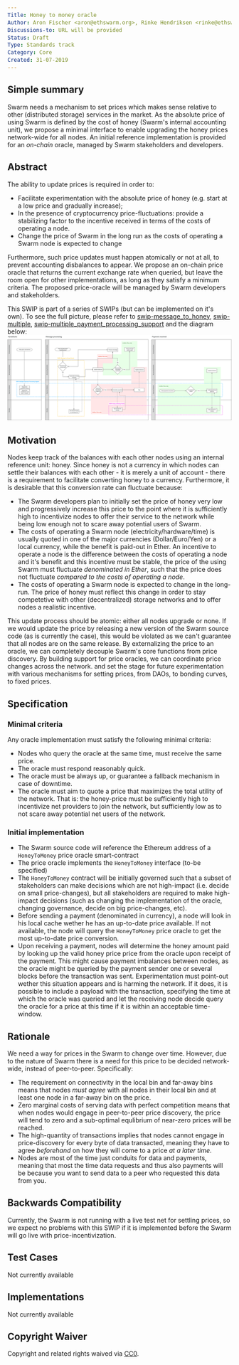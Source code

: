 ```yaml
---
Title: Honey to money oracle
Author: Aron Fischer <aron@ethswarm.org>, Rinke Hendriksen <rinke@ethswarm.org>, Vojtech Simetka <vojtech@iovlabs.org>
Discussions-to: URL will be provided
Status: Draft
Type: Standards track
Category: Core
Created: 31-07-2019
---
```


<!--You can leave these HTML comments in your merged SWIP and delete the visible duplicate text guides, they will not appear and may be helpful to refer to if you edit it again. This is the suggested template for new SWIPs. Note that a SWIP number will be assigned by an editor. When opening a pull request to submit your SWIP, please use an abbreviated title in the filename, `SWIP-draft_title_abbrev.md`. The title should be 44 characters or less.-->

## Simple summary 
<!--"If you can't explain it simply, you don't understand it well enough." Provide a simplified and layman-accessible explanation of the SWIP.-->
Swarm needs a mechanism to set prices which makes sense relative to other (distributed storage) services in the market. As the absolute price of using Swarm is defined by the cost of honey (Swarm's internal accounting unit), we propose a minimal interface to enable upgrading the honey prices network-wide for all nodes. An initial reference implementation is provided for an *on-chain* oracle, managed by Swarm stakeholders and developers. 

## Abstract 
<!--A short (~200 word) description of the technical issue being addressed.-->
The ability to update prices is required in order to:
* Facilitate experimentation with the absolute price of honey (e.g. start at a low price and gradually increase);
* In the presence of cryptocurrency price-fluctuations: provide a stabilizing factor to the incentive received in terms of the costs of operating a node.
* Change the price of Swarm in the long run as the costs of operating a Swarm node is expected to change

Furthermore, such price updates must happen atomically or not at all, to prevent accounting disbalances to appear. We propose an on-chain price oracle that returns the current exchange rate when queried, but leave the room open for other implementations, as long as they satisfy a minimum criteria. The proposed price-oracle will be managed by Swarm developers and stakeholders.

This SWIP is part of a series of SWIPs (but can be implemented on it's own). To see the full picture, please refer to [swip-message_to_honey](./swip-message_to_honey.md), [swip-multiple](./swip-honey_to_money.md), [swip-multiple_payment_processing_support](./swip-multiple_payment_processing_support.md) and the diagram below:
![SWIP_Diagrams.svg](./../assets/swip-honey_to_money/SWIP_Diagrams.svg)

## Motivation
<!--The motivation is critical for SWIPs that want to change the Swarm protocol. It should clearly explain why the existing protocol specification is inadequate to address the problem that the SWIP solves. SWIP submissions without sufficient motivation may be rejected outright.-->
Nodes keep track of the balances with each other nodes using an internal reference unit: honey. Since honey is not a currency in which nodes can settle their balances with each other - it is merely a unit of account - there is a requirement to facilitate converting honey to a currency. Furthermore, it is desirable that this conversion rate can fluctuate because:

* The Swarm developers plan to initially set the price of honey very low and progressively increase this price to the point where it is sufficiently high to incentivize nodes to offer their service to the network while being low enough not to scare away potential users of Swarm.  
* The costs of operating a Swarm node (electricity/hardware/time) is usually quoted in one of the major currencies (Dollar/Euro/Yen) or a local currency, while the benefit is paid-out in Ether. An incentive to operate a node is the difference between the costs of operating a node and it's benefit and this incentive must be stable, the price of the using Swarm must fluctuate *denominated in Ether*, such that the price does not fluctuate *compared to the costs of operating a node*. 
* The costs of operating a Swarm node is expected to change in the long-run. The price of honey must reflect this change in order to stay competetive with other (decentralized) storage networks and to offer nodes a realistic incentive. 

This update process should be atomic: either all nodes upgrade or none. If we would update the price by releasing a new version of the Swarm source code (as is currently the case), this would be violated as we can't guarantee that all nodes are on the same release. By externalizing the price to an oracle, we can completely decouple Swarm's core functions from price discovery. By building support for price oracles, we can coordinate price changes across the network. and set the stage for future experimentation with various mechanisms for setting prices, from DAOs, to bonding curves, to fixed prices. 

## Specification
<!--The technical specification should describe the syntax and semantics of any new feature. The specification should be detailed enough to allow competing, interoperable implementations for the current Swarm platform and future client implementations.-->
### Minimal criteria
Any oracle implementation must satisfy the following minimal criteria:
* Nodes who query the oracle at the same time, must receive the same price. 
* The oracle must respond reasonably quick. 
* The oracle must be always up, or guarantee a fallback mechanism in case of downtime.
* The oracle must aim to quote a price that maximizes the total utility of the network. That is: the honey-price must be sufficiently high to incentivize net providers to join the network, but sufficiently low as to not scare away potential net users of the network. 
### Initial implementation
* The Swarm source code will reference the Ethereum address of a `HoneyToMoney` price oracle smart-contract
* The price oracle implements the `HoneyToMoney` interface (to-be specified) 
* The `HoneyToMoney` contract will be initially governed such that a subset of stakeholders can make decisions which are not high-impact (i.e. decide on small price-changes), but all stakeholders are required to make high-impact decisions (such as changing the implementation of the oracle, changing governance, decide on big price-changes, etc).
* Before sending a payment (denominated in currency), a node will look in his local cache wether he has an up-to-date price available. If not available, the node will query the `HoneyToMoney` price oracle to get the most up-to-date price conversion. 
* Upon receiving a payment, nodes will determine the honey amount paid by looking up the valid honey price price from the oracle upon receipt of the payment. This might cause payment imbalances between nodes, as the oracle might be queried by the payment sender one or several blocks before the transaction was sent. Experimentation must point-out wether this situation appears and is harming the network. If it does, it is possible to include a payload with the transaction, specifying the time at which the oracle was queried and let the receiving node decide query the oracle for a price at this time if it is within an acceptable time-window. 

## Rationale
<!--The rationale fleshes out the specification by describing what motivated the design and why particular design decisions were made. It should describe alternate designs that were considered and related work, e.g. how the feature is supported in other languages. The rationale may also provide evidence of consensus within the community, and should discuss important objections or concerns raised during discussion.-->
We need a way for prices in the Swarm to change over time. However, due to the nature of Swarm there is a need for this price to be decided network-wide, instead of peer-to-peer. Specifically:
- The requirement on connectivity in the local bin and far-away bins means that nodes *must agree* with all nodes in their local bin and at least one node in a far-away bin on the price.
- Zero marginal costs of serving data with perfect competition means that when nodes would engage in peer-to-peer price discovery, the price will tend to zero and a sub-optimal equlibrium of near-zero prices will be reached.
- The high-quantity of transactions implies that nodes cannot engage in price-discovery for every byte of data transacted, meaning they have to agree *beforehand* on how they will come to a price *at a later time*. 
- Nodes are most of the time just conduits for data and payments, meaning that most the time data requests and thus also payments will be because you want to send data to a peer who requested this data from you. 

## Backwards Compatibility 
<!--All SWIPs that introduce backwards incompatibilities must include a section describing these incompatibilities and their severity. The SWIP must explain how the author proposes to deal with these incompatibilities. SWIP submissions without a sufficient backwards compatibility treatise may be rejected outright.-->
Currently, the Swarm is not running with a live test net for settling prices, so we expect no problems with this SWIP if it is implemented before the Swarm will go live with price-incentivization. 

## Test Cases
<!--Test cases for an implementation are mandatory for SWIPs that are affecting changes to data and message formats. Other SWIPs can choose to include links to test cases if applicable.-->
Not currently available

## Implementations 
<!--The implementations must be completed before any SWIP is given status "Final", but it need not be completed before the SWIP is accepted. While there is merit to the approach of reaching consensus on the specification and rationale before writing code, the principle of "rough consensus and running code" is still useful when it comes to resolving many discussions of API details.-->
Not currently available

## Copyright Waiver
 Copyright and related rights waived via [CC0](https://creativecommons.org/publicdomain/zero/1.0/).
